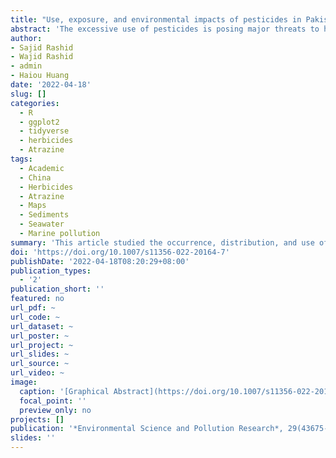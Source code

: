 ```yaml
---
title: "Use, exposure, and environmental impacts of pesticides in Pakistan: A critical review"
abstract: 'The excessive use of pesticides is posing major threats to humans and the environment. However, the environmental exposure and impact of pesticides in Pakistan have yet been systematically reviewed, despite the country’s leading role in pesticide use. Therefore, this study identified and then reviewed 85 peer-reviewed scientific publications on the topic. It was found that, compared to the worldwide average, Pakistan had high consumptions of pesticides, with an alarming increase of 1169% in the last two decades. The quantities of pesticides used followed an order of pyrethroids>organophosphates>organochlorines>carbamates, but organochlorines were the most problematic due to their environmental occurrence, the ability to transport across the media, and identified human and ecological toxicities. Additionally, the misuse or overuse of pesticides by farmers is prevailing due to insufficient knowledge about the risks, which leads to high risks in occupational exposure. These issues are further aggravated by the illegal use or continuous impacts of banned organochlorine pesticides. For the future, we suggested the establishment of organized monitoring, assessment, and reporting program based on environmental laws to minimize contamination and exposure to pesticides in Pakistan. Remediation of the contaminated areas to mitigate the adverse environmental-cum-health impacts are recommended in the most affected regions.'
author: 
- Sajid Rashid
- Wajid Rashid
- admin 
- Haiou Huang
date: '2022-04-18'
slug: []
categories:
  - R
  - ggplot2
  - tidyverse
  - herbicides
  - Atrazine
tags:
  - Academic
  - China
  - Herbicides
  - Atrazine
  - Maps
  - Sediments
  - Seawater
  - Marine pollution 
summary: 'This article studied the occurrence, distribution, and use of pesticides in Air, water, and sediments across Pakistan.'
doi: 'https://doi.org/10.1007/s11356-022-20164-7'
publishDate: '2022-04-18T08:20:29+08:00'
publication_types:
  - '2'
publication_short: ''
featured: no
url_pdf: ~
url_code: ~
url_dataset: ~
url_poster: ~
url_project: ~
url_slides: ~
url_source: ~
url_video: ~
image:
  caption: '[Graphical Abstract](https://doi.org/10.1007/s11356-022-20164-7)'
  focal_point: ''
  preview_only: no
projects: []
publication: '*Environmental Science and Pollution Research*, 29(43675-43689)'
slides: ''
---
```

